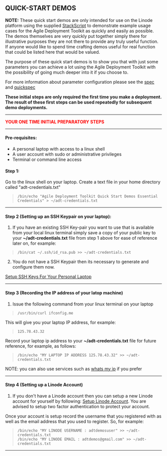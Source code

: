 ## QUICK-START DEMOS  

**NOTE:** These quick start demos are only intended for use on the Linode platform using the supplied [StackScript](https://cloud.linode.com/stackscripts/635271) to demonstrate example usage cases for the Agile Deployment Toolkit as quickly and easily as possible.  The demos themselves are very quickly put together simply there for illustrative purposes they are not there to provide any truly useful function. If anyone would like to spend time crafting demos useful for real function that could be listed here that would be valued. 

The purpose of these quick start demos is to show you that with just some parameters you can achieve a lot using the Agile Deployment Toolkit with the possibility of going much deeper into it if you choose to.

For more information about parameter configuration please see the [spec](https://github.com/wintersys-projects/adt-build-machine-scripts/blob/main/templatedconfigurations/specification.md) and [quickspec](https://github.com/wintersys-projects/adt-build-machine-scripts/blob/main/templatedconfigurations/quick_specification.dat)

**These initial steps are only required the first time you make a deployment. The result of these first steps can be used repeatedly for subsequent demo deployments.** 

--------------------------
<span style="color:red">**YOUR ONE TIME INITIAL PREPARATORY STEPS**</span>

--------------------------

#### Pre-requisites:

- A personal laptop with access to a linux shell
- A user account with sudo or administrative privileges
- Terminal or command line access

#### Step 1:

Go to the linux shell on your laptop. Create a text file in your home directory called "adt-credentials.txt"

>     /bin/echo "Agile Deployment Toolkit Quick Start Demos Essential Credentials" > ~/adt-credentials.txt

---------------------------------

#### Step 2 (Setting up an SSH Keypair on your laptop):

1. If you have an existing SSH Key-pair you want to use that is available from your local linux terminal simply save a copy of your public key to your **~/adt-credentials.txt** file from step 1 above for ease of reference later on, for example:

>     /bin/cat ~/.ssh/id_rsa.pub >> ~/adt-credentials.txt

2. You do not have a SSH Keypair then its necessary to generate and configure them now.

[Setup SSH Keys For Your Personal Laptop](./SetupSSHKeysOnLaptop.md)

------------------------------------

#### Step 3 (Recording the IP address of your latop machine)

1. Issue the following command from your linux terminal on your laptop

>     /usr/bin/curl ifconfig.me

This will give you your laptop IP address, for example:

>     125.78.43.32

Record your laptop ip address to your **~/adt-credentials.txt** file for future reference, for example, as follows:

>     /bin/echo "MY LAPTOP IP ADDRESS 125.78.43.32" >> ~/adt-credentials.txt

NOTE: you can also use services such as [whats my ip](https://whatsmyip.com) if you prefer 

-----------------

#### Step 4 (Setting up a Linode Account)

1. If you don't have a Linode account then you can setup a new Linode account for yourself by following: [Setup Linode Account](https://techdocs.akamai.com/cloud-computing/docs/getting-started). You are advised to setup two factor authentication to protect your account. 

Once your account is setup record the username that you registered with as well as the email address that you used to register. So, for example:

>     /bin/echo "MY LINODE USERNAME : adtdemosuser" >> ~/adt-credentials.txt
>     /bin/echo "MY LINODE EMAIL : adtdemos@gmail.com" >> ~/adt-credentials.txt

-------------------
